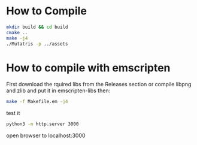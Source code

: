 # How to Compile

```bash
mkdir build && cd build
cmake ..
make -j4
./Mutatris -p ../assets
```

# How to compile with emscripten

First download the rquired libs from the Releases section
or compile libpng and zlib and put it in emscripten-libs then:


```bash
make -f Makefile.em -j4
```

test it
```bash
python3 -m http.server 3000
```

open browser to localhost:3000


